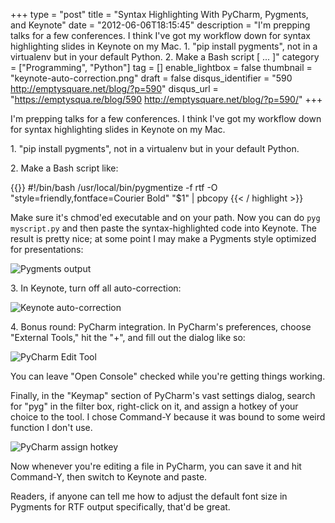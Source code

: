 +++
type = "post"
title = "Syntax Highlighting With PyCharm, Pygments, and Keynote"
date = "2012-06-06T18:15:45"
description = "I'm prepping talks for a few conferences. I think I've got my workflow down for syntax highlighting slides in Keynote on my Mac. &#8203;1. \"pip install pygments\", not in a virtualenv but in your default Python. &#8203;2. Make a Bash script [ ... ]"
category = ["Programming", "Python"]
tag = []
enable_lightbox = false
thumbnail = "keynote-auto-correction.png"
draft = false
disqus_identifier = "590 http://emptysquare.net/blog/?p=590"
disqus_url = "https://emptysqua.re/blog/590 http://emptysquare.net/blog/?p=590/"
+++

<p>I'm prepping talks for a few conferences. I think I've got my workflow
down for syntax highlighting slides in Keynote on my Mac.</p>
<p>​1. "pip install pygments", not in a virtualenv but in your default
Python.</p>
<p>​2. Make a Bash script like:</p>

{{<highlight shell>}}
#!/bin/bash
/usr/local/bin/pygmentize -f rtf -O "style=friendly,fontface=Courier Bold" "$1" | pbcopy
{{< / highlight >}}

<p>Make sure it's chmod'ed executable and on your path. Now you can do
<code>pyg myscript.py</code> and then paste the syntax-highlighted code into
Keynote. The result is pretty nice; at some point I may make a Pygments
style optimized for presentations:</p>
<p><img src="pygments-output.png" style="display:block; margin-left:auto; margin-right:auto;" title="Pygments output"/></p>
<p>​3. In Keynote, turn off all auto-correction:</p>
<p><img src="keynote-auto-correction.png" style="display:block; margin-left:auto; margin-right:auto;" title="Keynote auto-correction"/></p>
<p>​4. Bonus round: PyCharm integration. In PyCharm's preferences, choose
"External Tools," hit the "+", and fill out the dialog like so:</p>
<p><img src="pycharm-edit-tool.png" style="display:block; margin-left:auto; margin-right:auto;" title="PyCharm Edit Tool"/></p>
<p>You can leave "Open Console" checked while you're getting things
working.</p>
<p>Finally, in the "Keymap" section of PyCharm's vast settings dialog,
search for "pyg" in the filter box, right-click on it, and assign a
hotkey of your choice to the tool. I chose Command-Y because it was
bound to some weird function I don't use.</p>
<p><img src="pycharm-hotkey.png" style="display:block; margin-left:auto; margin-right:auto;" title="PyCharm assign hotkey"/></p>
<p>Now whenever you're editing a file in PyCharm, you can save it and hit
Command-Y, then switch to Keynote and paste.</p>
<p>Readers, if anyone can tell me how to adjust the default font size in
Pygments for RTF output specifically, that'd be great.</p>
